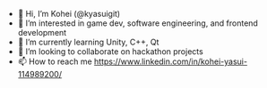 - 👋 Hi, I’m Kohei (@kyasuigit)
- 👀 I’m interested in game dev, software engineering, and frontend development
- 🌱 I’m currently learning Unity, C++, Qt
- 💞️ I’m looking to collaborate on hackathon projects
- 📫 How to reach me https://www.linkedin.com/in/kohei-yasui-114989200/

<!---
kyasuigit/kyasuigit is a ✨ special ✨ repository because its `README.md` (this file) appears on your GitHub profile.
You can click the Preview link to take a look at your changes.
--->
